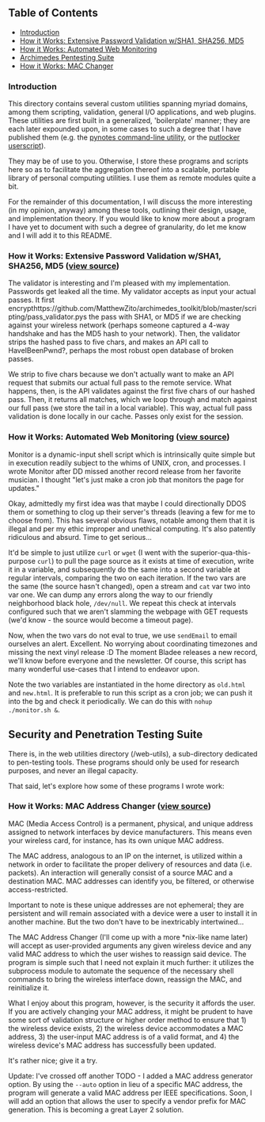 ## Table of Contents

 - [Introduction](#intro) 
 - [How it Works: Extensive Password Validation w/SHA1, SHA256, MD5](#passvalidator)
 - [How it Works: Automated Web Monitoring](#shmonitor)
 - [Archimedes Pentesting Suite](#security)
 - [How it Works: MAC Changer](#macchanger)

### <a name="intro"></a> Introduction
This directory contains several custom utilities spanning myriad domains, among them scripting, validation, general I/O applications, and web plugins.
These utilities are first built in a generalized, 'boilerplate' manner; they are each later expounded upon, in some cases to such a degree that I have published them (e.g. the [pynotes command-line utility](https://github.com/MatthewZito/py_notes), or the [putlocker userscript](https://github.com/MatthewZito/utils/blob/master/web-utils/putlockerstyle.js)).

They may be of use to you. Otherwise, I store these programs and scripts here so as to facilitate the aggregation thereof into a scalable, portable library of personal computing utilities. I use them as remote modules quite a bit.

For the remainder of this documentation, I will discuss the more interesting (in my opinion, anyway) among these tools, outlining their design, usage, and implementation theory. If you would like to know more about a program I have yet to document with such a degree of granularity, do let me know and I will add it to this README.

### <a name="passvalidator"></a> How it Works: Extensive Password Validation w/SHA1, SHA256, MD5 ([view source](https://github.com/MatthewZito/archimedes_toolkit/blob/master/scripting/pass_validator.py))

The validator is interesting and I'm pleased with my implementation. Passwords get leaked all the time. My validator accepts as input your actual passes. It first encrypthttps://github.com/MatthewZito/archimedes_toolkit/blob/master/scripting/pass_validator.pys the pass with SHA1, or MD5 if we are checking against your wireless network (perhaps someone captured a 4-way handshake and has the MD5 hash to your network). Then, the validator strips the hashed pass to five chars, and makes an API call to HaveIBeenPwnd?, perhaps the most robust open database of broken passes. 

We strip to five chars because we don't actually want to make an API request that submits our actual full pass to the remote service. What happens, then, is the API validates against the first five chars of our hashed pass. Then, it returns all matches, which we loop through and match against our full pass (we store the tail in a local variable). This way, actual full pass validation is done locally in our cache. Passes only exist for the session.

### <a name="shmonitor"></a> How it Works: Automated Web Monitoring ([view source](https://github.com/MatthewZito/archimedes_toolkit/blob/master/web-utils/monitor.sh))

Monitor is a dynamic-input shell script which is intrinsically quite simple but in execution readily subject to the whims of UNIX, cron, and processes. I wrote Monitor after DD missed another record release from her favorite musician. I thought "let's just make a cron job that monitors the page for updates."

Okay, admittedly my first idea was that maybe I could directionally DDOS them or something to clog up their server's threads (leaving a few for me to choose from). This has several obvious flaws, notable among them that it is illegal and per my ethic improper and unethical computing. It's also patently ridiculous and absurd. Time to get serious...

It'd be simple to just utilize `curl` or `wget` (I went with the superior-qua-this-purpose `curl`) to pull the page source as it exists at time of execution, write it in a variable, and subsequently do the same into a second variable at regular intervals, comparing the two on each iteration. If the two vars are the same (the source hasn't changed), open a stream and `cat` var two into var one. We can dump any errors along the way to our friendly neighborhood black hole, `/dev/null`. We repeat this check at intervals configured such that we aren't slamming the webpage with GET requests (we'd know - the source would become a timeout page). 

Now, when the two vars do not eval to true, we use `sendEmail` to email ourselves an alert. Excellent. No worrying about coordinating timezones and missing the next vinyl release :D The moment Bladee releases a new record, we'll know before everyone and the newsletter. Of course, this script has many wonderful use-cases that I intend to endeavor upon.

Note the two variables are instantiated in the home directory as `old.html` and `new.html`. It is preferable to run this script as a cron job; we can push it into the bg and check it periodically. We can do this with `nohup ./monitor.sh &`.

## <a name="security"></a> Security and Penetration Testing Suite
There is, in the web utilities directory (/web-utils), a sub-directory dedicated to pen-testing tools. These programs should only be used for research purposes, and never an illegal capacity.

That said, let's explore how some of these programs I wrote work:

### <a name="macchanger"></a>  How it Works: MAC Address Changer ([view source](https://github.com/MatthewZito/archimedes_toolkit/blob/master/web-utils/pentesting/mac_changer.py))

MAC (Media Access Control) is a permanent, physical, and unique address assigned to network interfaces by device manufacturers. This means even your wireless card, for instance, has its own unique MAC address.

The MAC address, analogous to an IP on the internet, is utilized within a network in order to facilitate the proper delivery of resources and data (i.e. packets). An interaction will generally consist of a source MAC and a destination MAC. MAC addresses can identify you, be filtered, or otherwise access-restricted.

Important to note is these unique addresses are not ephemeral; they are persistent and will remain associated with a device were a user to install it in another machine. But the two don't have to be inextricably intertwined...

The MAC Address Changer (I'll come up with a more *nix-like name later) will
accept as user-provided arguments any given wireless device and any valid MAC address to which the user wishes to reassign said device. The program is simple such that I need not explain it much further: it utilizes the subprocess module to automate the sequence of the necessary shell commands to bring the wireless interface down, reassign the MAC, and reinitialize it. 

What I enjoy about this program, however, is the security it affords the user. If you are actively changing your MAC address, it might be prudent to have some sort of validation structure or higher order method to ensure that 1) the wireless device exists, 2) the wireless device accommodates a MAC address, 3) the user-input MAC address is of a valid format, and 4) the wireless device's MAC address has successfully been updated.

It's rather nice; give it a try.

Update: I've crossed off another TODO - I added a MAC address generator option. By using the `--auto` option in lieu of a specific MAC address, the program will generate a valid MAC address per IEEE specifications. Soon, I will add an option that allows the user to specify a vendor prefix for MAC generation. This is becoming a great Layer 2 solution.
